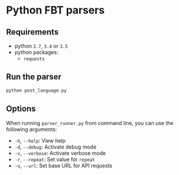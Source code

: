 # Python FBT parsers

## Requirements
- python `2.7`, `3.4` or `3.5`
- python packages:
  - `requests`

## Run the parser

```bash
python post_language.py
```

## Options

When running `parser_runner.py` from command line, you can use the following arguments:

- `-h`, `--help`: View help
- `-d`, `--debug`: Activate debug mode
- `-v`, `--verbose`: Activate verbose mode
- `-r`, `--repeat`: Set value for `repeat`
- `-u`, `--url`: Set base URL for API requests

